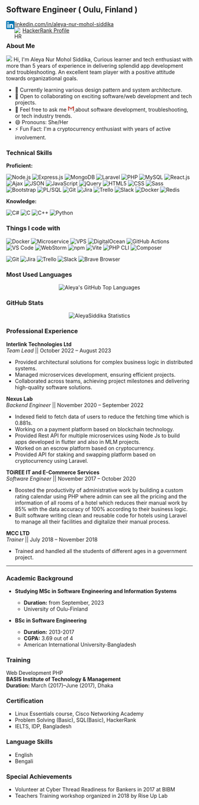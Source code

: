 ## Software Engineer ( Oulu, Finland )

<a href="https://www.linkedin.com/in/aleya-nur-mohol-siddika">
  <img align="left" alt="Ahsan's LinkedIN" width="22px" src="https://raw.githubusercontent.com/ahsaan-habib/ahsaan-habib/b27a16ea650fb3c86b48139bda66f2852c8da70b/assets/linkedin.svg" />
  linkedin.com/in/aleya-nur-mohol-siddika
</a>
<br />

<a href="https://www.hackerrank.com/aleyasiddika01">
  <img align="left" alt="HR" width="22px" src="https://upload.wikimedia.org/wikipedia/commons/thumb/4/40/HackerRank_Icon-1000px.png/220px-HackerRank_Icon-1000px.png" />
  HackerRank Profile
</a>
<br />

### About Me
<img src="https://media.giphy.com/media/hvRJCLFzcasrR4ia7z/giphy.gif" width="25" > Hi, I'm Aleya Nur Mohol Siddika, 
Curious learner and tech enthusiast with more than 5 years of experience in delivering splendid app development and troubleshooting. An excellent team player with a positive attitude towards organizational goals.

- 🌱 Currently learning various design pattern and system architecture.
- 👯 Open to collaborating on exciting software/web development and tech projects.
- 💬 Feel free to ask me <a href="mailto:aleyasiddika01@gmail.com ">
  <img alt="gmail" width="16px" src="https://raw.githubusercontent.com/ahsaan-habib/ahsaan-habib/main/assets/Gmail_Icon.png" />
  </a> about software development, troubleshooting, or tech industry trends.
- 😄 Pronouns: She/Her
- ⚡ Fun Fact: I'm a cryptocurrency enthusiast with years of active involvement.

### Technical Skills

**Proficient:**

![Node.js](https://img.shields.io/badge/-Node.js-43853d?style=flat-square&logo=Node.js&logoColor=white)
![Express.js](https://img.shields.io/badge/-Express.js-000000?style=flat-square&logo=express&logoColor=white)
![MongoDB](https://img.shields.io/badge/-MongoDB-47A248?style=flat-square&logo=mongodb&logoColor=white)
![Laravel](https://img.shields.io/badge/-Laravel-FF2D20?style=flat-square&logo=laravel&logoColor=white)
![PHP](https://img.shields.io/badge/-PHP-777BB4?style=flat-square&logo=php&logoColor=white)
![MySQL](https://img.shields.io/badge/-MySQL-4479A1?style=flat-square&logo=mysql&logoColor=white)
![React.js](https://img.shields.io/badge/-React.js-45b8d8?style=flat-square&logo=react&logoColor=white)
![Ajax](https://img.shields.io/badge/-Ajax-0095D6?style=flat-square&logo=ajax&logoColor=white)
![JSON](https://img.shields.io/badge/-JSON-000000?style=flat-square&logo=json&logoColor=white)
![JavaScript](https://img.shields.io/badge/-JavaScript-F7DF1E?style=flat-square&logo=javascript&logoColor=black)
![jQuery](https://img.shields.io/badge/-jQuery-0769AD?style=flat-square&logo=jquery&logoColor=white)
![HTML5](https://img.shields.io/badge/-HTML5-E34F26?style=flat-square&logo=html5&logoColor=white)
![CSS](https://img.shields.io/badge/CSS-239120?style=for-the-badge&logo=css3&logoColor=white)
![Sass](https://img.shields.io/badge/-Sass-CC6699?style=flat-square&logo=sass&logoColor=white)
![Bootstrap](https://img.shields.io/badge/Bootstrap-563D7C?style=for-the-badge&logo=bootstrap&logoColor=white)
![PL/SQL](https://img.shields.io/badge/PL/SQL-FF5722?style=for-the-badge&logo=oracle&logoColor=white)
![Git](https://img.shields.io/badge/-Git-F05032?style=flat-square&logo=git&logoColor=white)
![Jira](https://img.shields.io/badge/-Jira-0052CC?style=flat-square&logo=jira&logoColor=white)
![Trello](https://img.shields.io/badge/-Trello-0079BF?style=flat-square&logo=trello&logoColor=white)
![Slack](https://img.shields.io/badge/-Slack-4A154B?style=flat-square&logo=slack&logoColor=white)
![Docker](https://img.shields.io/badge/-Docker-46a2f1?style=flat-square&logo=docker&logoColor=white)
![Redis](https://img.shields.io/badge/-Redis-DC382D?style=flat-square&logo=redis&logoColor=white)

**Knowledge:**

![C#](https://img.shields.io/badge/C%23-239120?style=for-the-badge&logo=c-sharp&logoColor=white)
![C](https://img.shields.io/badge/C-00599C?style=for-the-badge&logo=c&logoColor=white)
![C++](https://img.shields.io/badge/C++-00599C?style=for-the-badge&logo=c%2B%2B&logoColor=white)
![Python](https://img.shields.io/badge/Python-3776AB?style=for-the-badge&logo=python&logoColor=white)

### Things I code with

![Docker](https://img.shields.io/badge/-Docker-46a2f1?style=flat-square&logo=docker&logoColor=white)
![Microservice](https://img.shields.io/badge/Microservice-4A90E2?style=flat-square&logo=microgenetics&logoColor=white)
![VPS](https://img.shields.io/badge/VPS-007ACC?style=flat-square&logo=virtualbox&logoColor=white)
![DigitalOcean](https://img.shields.io/badge/DigitalOcean-0080FF?style=flat-square&logo=digitalocean&logoColor=white)
![GitHub Actions](https://img.shields.io/badge/-GitHub_Actions-2088FF?style=flat-square&logo=github-actions&logoColor=white)
![VS Code](https://img.shields.io/badge/VSCode-1f425f.svg)
![WebStorm](https://img.shields.io/badge/WebStorm-1f425f.svg)
![npm](https://img.shields.io/badge/-npm-CB3837?style=flat-square&logo=npm&logoColor=white)
![Vite](https://img.shields.io/badge/Vite-646CFF?style=flat-square&logo=vite&logoColor=white)
![PHP CLI](https://img.shields.io/badge/PHP_CLI-777BB4?style=flat-square&logo=php&logoColor=white)
![Composer](https://img.shields.io/badge/Composer-885630?style=flat-square&logo=composer&logoColor=white)

![Git](https://img.shields.io/badge/-Git-F05032?style=flat-square&logo=git&logoColor=white)
![Jira](https://img.shields.io/badge/-Jira-0052CC?style=flat-square&logo=jira&logoColor=white)
![Trello](https://img.shields.io/badge/-Trello-0079BF?style=flat-square&logo=trello&logoColor=white)
![Slack](https://img.shields.io/badge/-Slack-4A154B?style=flat-square&logo=slack&logoColor=white)
![Brave Browser](https://img.shields.io/badge/-Brave_Browser-FB542B?style=flat-square&logo=brave&logoColor=white)

### Most Used Languages

<p align="center"> <img alt="Aleya's GitHub Top Languages" src="https://github-readme-stats.vercel.app/api/top-langs/?username=AleyaSiddika&show_icons=true&theme=gotham" alt="AleyaSiddika languages" />
 </p>

### GitHub Stats

  <p align="center"> <img src="https://github-readme-stats.vercel.app/api?username=AleyaSiddika&show_icons=true&theme=gotham" alt="AleyaSiddika Statistics" /></p>

### Professional Experience

**Interlink Technologies Ltd**  
_Team Lead_ || October 2022 – August 2023

- Provided architectural solutions for complex business logic in distributed systems.
- Managed microservices development, ensuring efficient projects.
- Collaborated across teams, achieving project milestones and delivering high-quality software solutions.

**Nexus Lab**  
_Backend Engineer_ || November 2020 – September 2022

- Indexed field to fetch data of users to reduce the fetching time which is 0.881s.
- Working on a payment platform based on blockchain technology.
- Provided Rest API for multiple microservices using Node Js to build apps developed in flutter and also in MLM projects.
- Worked on an escrow platform based on cryptocurrency.
- Provided API for staking and swapping platform based on cryptocurrency using Laravel.

**TOiREE IT and E-Commerce Services**  
_Software Engineer_ || November 2017 – October 2020

- Boosted the productivity of administrative work by building a custom rating calendar using PHP where admin can see all the pricing and the information of all rooms of a hotel which reduces their manual work by 85% with the data accuracy of 100% according to their business logic.
- Built software writing clean and reusable code for hotels using Laravel to manage all their facilities and digitalize their manual process.

**MCC LTD**  
_Trainer_ || July 2018 – November 2018

- Trained and handled all the students of different ages in a government project.

---

### Academic Background

- **Studying MSc in Software Engineering and Information Systems**

  - **Duration:** from September, 2023
  - University of Oulu-Finland

- **BSc in Software Engineering**
  - **Duration:** 2013-2017
  - **CGPA:** 3.69 out of 4
  - American International University-Bangladesh

### Training

Web Development PHP  
**BASIS Institute of Technology & Management**  
**Duration:** March (2017)–June (2017), Dhaka

### Certification

- Linux Essentials course, Cisco Networking Academy
- Problem Solving (Basic), SQL(Basic), HackerRank
- IELTS, IDP, Bangladesh

### Language Skills

- English
- Bengali

### Special Achievements

- Volunteer at Cyber Thread Readiness for Bankers in 2017 at BIBM
- Teachers Training workshop organized in 2018 by Rise Up Lab
